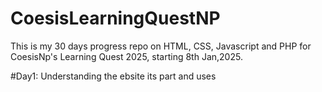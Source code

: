# CoesisLearningQuestNP
This is my 30 days progress repo on HTML, CSS, Javascript and PHP for CoesisNp's Learning Quest 2025, starting 8th Jan,2025.

#Day1: Understanding the ebsite its part and uses
